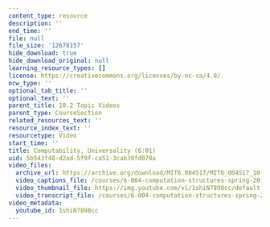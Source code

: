 ```yaml
---
content_type: resource
description: ''
end_time: ''
file: null
file_size: '12678157'
hide_download: true
hide_download_original: null
learning_resource_types: []
license: https://creativecommons.org/licenses/by-nc-sa/4.0/
ocw_type: ''
optional_tab_title: ''
optional_text: ''
parent_title: 10.2 Topic Videos
parent_type: CourseSection
related_resources_text: ''
resource_index_text: ''
resourcetype: Video
start_time: ''
title: Computability, Universality (6:01)
uid: 5b543f48-d2ad-5f9f-ca51-3cab38fd078a
video_files:
  archive_url: https://archive.org/download/MIT6.004S17/MIT6_004S17_10-02-06_300k.mp4
  video_captions_file: /courses/6-004-computation-structures-spring-2017/7b3f469632dd5136af1b1faeea38efb9_1shiN7898cc.vtt
  video_thumbnail_file: https://img.youtube.com/vi/1shiN7898cc/default.jpg
  video_transcript_file: /courses/6-004-computation-structures-spring-2017/d1802407e47a67da9886e66db0fc952e_1shiN7898cc.pdf
video_metadata:
  youtube_id: 1shiN7898cc
---
```


